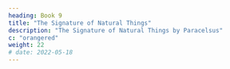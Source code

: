 ```yaml
---
heading: Book 9
title: "The Signature of Natural Things"
description: "The Signature of Natural Things by Paracelsus"
c: "orangered"
weight: 22
# date: 2022-05-18
---
```


